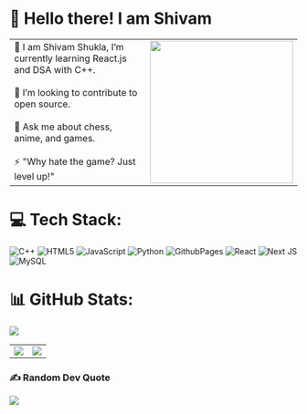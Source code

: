 # 👋 Hello there! I am Shivam

<table>
  <tr>
    <td>
      🌱 I am Shivam Shukla, I’m currently learning React.js and DSA with C++.<br><br>
      🤝 I’m looking to contribute to open source.<br><br>
      💬 Ask me about chess, anime, and games.<br><br>
      ⚡ "Why hate the game? Just level up!"
    </td>
    <td>
      <img src="https://user-images.githubusercontent.com/74038190/216656977-ef584e23-480a-4d1c-8c3f-7d045910ddc9.gif" width="250">
    </td>
  </tr>
</table>

# 💻 Tech Stack:
![C++](https://img.shields.io/badge/c++-%2300599C.svg?style=for-the-badge&logo=c%2B%2B&logoColor=white) ![HTML5](https://img.shields.io/badge/html5-%23E34F26.svg?style=for-the-badge&logo=html5&logoColor=white) ![JavaScript](https://img.shields.io/badge/javascript-%23323330.svg?style=for-the-badge&logo=javascript&logoColor=%23F7DF1E) ![Python](https://img.shields.io/badge/python-3670A0?style=for-the-badge&logo=python&logoColor=ffdd54) ![GithubPages](https://img.shields.io/badge/github%20pages-121013?style=for-the-badge&logo=github&logoColor=white) ![React](https://img.shields.io/badge/react-%2320232a.svg?style=for-the-badge&logo=react&logoColor=%2361DAFB) ![Next JS](https://img.shields.io/badge/Next-black?style=for-the-badge&logo=next.js&logoColor=white) ![MySQL](https://img.shields.io/badge/mysql-4479A1.svg?style=for-the-badge&logo=mysql&logoColor=white)

# 📊 GitHub Stats:
![](https://github-readme-stats.vercel.app/api/top-langs/?username=shivam67890&theme=vue-dark&hide_border=false&include_all_commits=false&count_private=false&layout=compact)

<table>
  <tr>
    <td>
      <img src="https://github-readme-stats.vercel.app/api?username=shivam67890&theme=vue-dark&hide_border=false&include_all_commits=false&count_private=false" />
    </td>
    <td>
      <img src="https://github-readme-streak-stats.herokuapp.com/?user=shivam67890&theme=vue-dark&hide_border=false" />
    </td>
  </tr>
</table>


### ✍️ Random Dev Quote
![](https://quotes-github-readme.vercel.app/api?type=horizontal&theme=radical)
